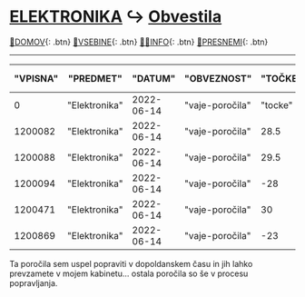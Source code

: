 # [ELEKTRONIKA](../index.md) ↪ [Obvestila](./index.md)

[🏡DOMOV](../index.md){: .btn}
[📝VSEBINE](../Vsebine/index.md){: .btn}
[👨‍🎓INFO](../info.md){: .btn}
[💾PRESNEMI](../Presnemi/index.md){: .btn}

---
 
| "VPISNA" | "PREDMET" | "DATUM" | "OBVEZNOST" | "TOČKE" | "OCENA [%]" | "Komentar" | "V01" | "V02" | "V03" | "V04" | "V05" | "V06" | "V07" | "V08" | "V09" | "V10" | "V11" | "V12" | "V13" | "V14" | "V15" | "V16" | "V17" | "V18" | "V19" | "V20" | "V21" | "V22" | "V23" | "V24" | "V25" | "V26" | "V27" | "V28" | "V29" | "V30" | "V31" | "V32" |
|------|------|------|------|------|------|------|------|------|------|------|------|------|------|------|------|------|------|------|------|------|------|------|------|------|------|------|------|------|------|------|------|------|------|------|------|------|------|------|
| 0 | "Elektronika" | 2022-06-14 | "vaje-poročila" | "tocke" | "proc." | "Komentar" | "n121" | "n131" | "n231" | "n241" | "n311" | "n321" | "n331" | "n341" | "n411" | "n422" | "n423" | "n511" | "n512" | "n521" | "n522" | "n611" | "n612" | "n613" | "n711" | "n722" | "n811" | "n911" | "n912" | "n921" | "n1011" | "n1111" | "n1121" | "n1122" | "n1123" | "n1124" | "n1131" | "n1221" |
| 1200082 | "Elektronika" | 2022-06-14 | "vaje-poročila" | 28.5 | 89% |  | 1 | 1 | 0.5 | 1 | 1 | 1 | 1 | 1 | 1 | 1 | 0.5 | 0.5 | 1 | 1 | 1 | 1 | 1 | 1 | 1 | 1 | 1 | 1 | 1 | 1 | 1 | 1 | 0.5 | 0.5 | 1 | 1 | 0.5 | 0.5 |
| 1200088 | "Elektronika" | 2022-06-14 | "vaje-poročila" | 29.5 | 92% |  | 1 | 1 | 1 | 1 | 1 | 1 | 0.5 | 1 | 1 | 1 | 1 | 1 | 1 | 1 | 0.5 | 1 | 1 | 1 | 1 | 1 | 1 | 1 | 1 | 1 | 1 | 1 | 1 | 0.5 | 1 | 1 | 0.5 | 0.5 |
| 1200094 | "Elektronika" | 2022-06-14 | "vaje-poročila" | -28 | -88% |  | 1 | 1 | 0.5 | 1 | 1 | 1 | 1 | 1 | 0 | 1 | 1 | 0 | 1 | 1 | 1 | 1 | 0.5 | 0.5 | 1 | 1 | 1 | 1 | 1 | 1 | 1 | 1 | 1 | 1 | 1 | 0.5 | 1 | 1 |
| 1200471 | "Elektronika" | 2022-06-14 | "vaje-poročila" | 30 | 94% |  | 1 | 1 | 1 | 1 | 1 | 1 | 1 | 1 | 1 | 1 | 1 | 1 | 1 | 1 | 0.5 | 1 | 1 | 1 | 1 | 1 | 1 | 1 | 1 | 1 | 1 | 1 | 1 | 0.5 | 1 | 1 | 0.5 | 0.5 |
| 1200869 | "Elektronika" | 2022-06-14 | "vaje-poročila" | -23 | -72% |  | 1 | 1 | 0.5 | 1 | 1 | 1 | 1 | 0 | 1 | 1 | 1 | 1 | 1 | 1 | 0 | 1 | 1 | 0 | 0 | 1 | 1 | 1 | 1 | 1 | 1 | 0 | 0 | 0 | 1 | 1 | 0 | 0.5 |

Ta poročila sem uspel popraviti v dopoldanskem času in jih lahko prevzamete v mojem kabinetu... ostala poročila so še v procesu popravljanja.
